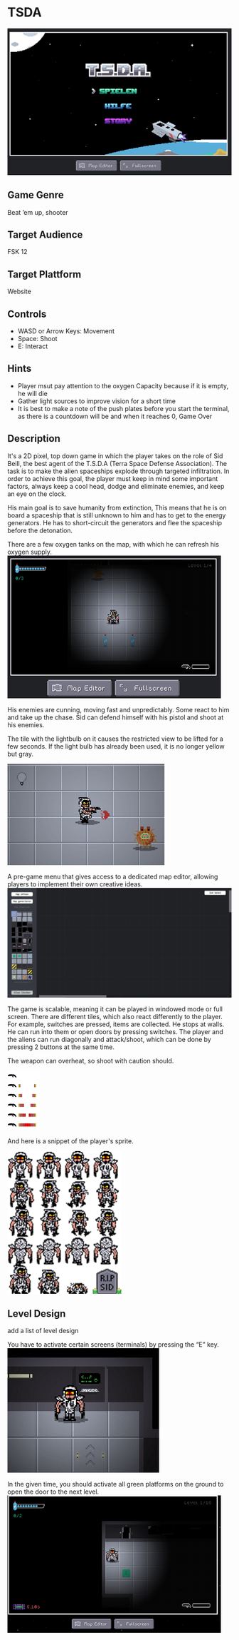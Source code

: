 # TSDA
![alt text](blob/Bild1.png)

## Game Genre
Beat ’em up, shooter

## Target Audience
FSK 12

## Target Plattform
Website

## Controls
- WASD or Arrow Keys: Movement
- Space: Shoot
- E: Interact

## Hints

- Player msut pay attention to the oxygen Capacity because if it is empty, he will die
- Gather light sources to improve vision for a short time
- It is best to make a note of the push plates before you start the terminal, as there is a countdown will be and when it reaches 0, Game Over

## Description

It's a 2D pixel, top down game in which the player takes on the role of Sid Beill, the best agent of the T.S.D.A (Terra Space Defense Association). The task is to make the alien spaceships explode through targeted infiltration. In order to achieve this goal, the player must keep in mind some important factors, always keep a cool head, dodge and eliminate enemies, and keep an eye on the clock.

His main goal is to save humanity from extinction, This means that he is on board a spaceship that is still unknown to him and has to get to the energy generators. He has to short-circuit the generators and flee the spaceship before the detonation.

There are a few oxygen tanks on the map, with which he can refresh his oxygen supply.
![alt text](blob/Bild2.png)

His enemies are cunning, moving fast and unpredictably. Some react to him and take up the chase. Sid can defend himself with his pistol and shoot at his enemies.

The tile with the lightbulb on it causes the restricted view to be lifted for a few seconds. If the light bulb has already been used, it is no longer yellow but gray.

![alt text](blob/Bild3.png)

 A pre-game menu that gives access to a dedicated map editor, allowing players to implement their own creative ideas.
![alt text](blob/Bild4.png)

The game is scalable, meaning it can be played in windowed mode or full screen. There are different tiles, which also react differently to the player. For example, switches are pressed, items are collected. He stops at walls. He can run into them or open doors by pressing switches. The player and the aliens can run diagonally and attack/shoot, which can be done by pressing 2 buttons at the same time.

The weapon can overheat, so shoot with caution should.

![alt text](blob/Bild5.png)

And here is a snippet of the player's sprite.

![alt text](blob/Bild6.png)

## Level Design
<!--> add a list of level design <!-->

You have to activate certain screens (terminals) by pressing the “E” key.
![alt text](blob/Bild7.png)

 In the given time, you should activate all green platforms on the ground to open the door to the next level. 
 ![alt text](blob/Bild8.png)